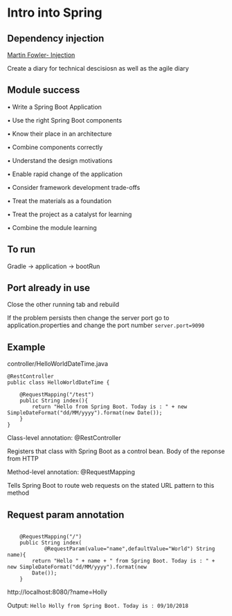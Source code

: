 # Intro into Spring

## Dependency injection

[Martin Fowler- Injection](https://www.martinfowler.com/articles/injection.html)

Create a diary for technical descisiosn as well as the agile diary

## Module success

• Write a Spring Boot Application

• Use the right Spring Boot components

• Know their place in an architecture

• Combine components correctly

• Understand the design motivations

• Enable rapid change of the application

• Consider framework development trade-offs

• Treat the materials as a foundation

• Treat the project as a catalyst for learning

• Combine the module learning

## To run

Gradle -> application -> bootRun

## Port already in use

Close the other running tab and rebuild

If the problem persists then change the server port go to application.properties and change the port number
```server.port=9090```


## Example

controller/HelloWorldDateTime.java
```
@RestController
public class HelloWorldDateTime {

    @RequestMapping("/test")
    public String index(){
        return "Hello from Spring Boot. Today is : " + new SimpleDateFormat("dd/MM/yyyy").format(new Date());
    }
}
```

Class-level annotation: @RestController

Registers that class with Spring Boot as a control bean. Body of the reponse from HTTP

Method-level annotation: @RequestMapping

Tells Spring Boot to route web requests on the stated URL pattern to this method

## Request param annotation

```

    @RequestMapping("/")
    public String index(
            @RequestParam(value="name",defaultValue="World") String name){
        return "Hello " + name + " from Spring Boot. Today is : " + new SimpleDateFormat("dd/MM/yyyy").format(new
        Date());
    }
```
http://localhost:8080/?name=Holly

Output:
```Hello Holly from Spring Boot. Today is : 09/10/2018```
